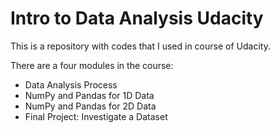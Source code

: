 # Intro to Data Analysis Udacity
This is a repository with codes that I used in course of Udacity.

There are a four modules in the course:

* Data Analysis Process
* NumPy and Pandas for 1D Data
* NumPy and Pandas for 2D Data
* Final Project: Investigate a Dataset
